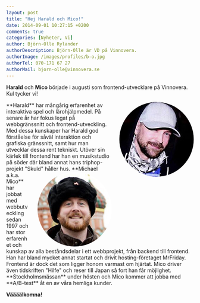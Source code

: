 ```yaml
---
layout: post
title: "Hej Harald och Mico!"
date: 2014-09-01 10:27:15 +0200
comments: true
categories: [Nyheter, Vi]
author: Björn-Olle Rylander
authorDescription: Björn-Olle är VD på Vinnovera.
authorImage: /images/profiles/b-o.jpg
authorTel: 070-171 67 27
authorMail: bjorn-olle@vinnovera.se
---
```

**Harald** och **Mico** började i augusti som frontend-utvecklare på Vinnovera. Kul tycker vi!<!--more-->

<img src="/images/profiles/harald.jpg" alt="Harald" style="border-radius: 50%;display: block;margin: 0 0 0 20px; float:right" />
**Harald** har mångårig erfarenhet av interaktiva spel och lärohjälpmedel. På senare år har fokus legat på webbgränssnitt och frontend-utveckling. Med dessa kunskaper har Harald god förståelse för såväl interaktion och grafiska gränssnitt, samt hur man utvecklar dessa rent tekniskt. Utöver sin kärlek till frontend har han en musikstudio på söder där bland annat hans triphop-projekt "Skuld" håller hus.    

<img src="/images/profiles/michael.jpg" alt="Michael" style="border-radius: 50%;display: block;margin: 0 0 0 20px; float:right" />
**Michael a.k.a. Mico** har jobbat med webbutveckling sedan 1997 och har stor erfarenhet och kunskap av alla beståndsdelar i ett webbprojekt, från backend till frontend. Han har bland mycket annat startat och drivit hosting-företaget MrFriday. Frontend är dock det som ligger honom varmast om hjärtat. Mico driver även tidskriften "Hilfe" och reser till Japan så fort han får möjlighet.
**Stockholmsmässan** under hösten och Mico kommer att jobba med **A/B-test** åt en av våra hemliga kunder.

**Väääälkomna!**